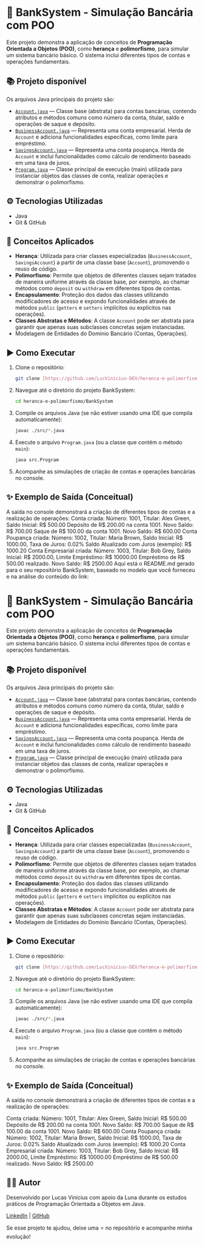 # 🏦 BankSystem - Simulação Bancária com POO

Este projeto demonstra a aplicação de conceitos de **Programação Orientada a Objetos (POO)**, como **herança** e **polimorfismo**, para simular um sistema bancário básico. O sistema inclui diferentes tipos de contas e operações fundamentais.

## 📚 Projeto disponível

Os arquivos Java principais do projeto são:

-   [`Account.java`](./src/Account.java) — Classe base (abstrata) para contas bancárias, contendo atributos e métodos comuns como número da conta, titular, saldo e operações de saque e depósito.
-   [`BusinessAccount.java`](./src/BusinessAccount.java) — Representa uma conta empresarial. Herda de `Account` e adiciona funcionalidades específicas, como limite para empréstimo.
-   [`SavingsAccount.java`](./src/SavingsAccount.java) — Representa uma conta poupança. Herda de `Account` e inclui funcionalidades como cálculo de rendimento baseado em uma taxa de juros.
-   [`Program.java`](./src/Program.java) — Classe principal de execução (main) utilizada para instanciar objetos das classes de conta, realizar operações e demonstrar o polimorfismo.

## ⚙️ Tecnologias Utilizadas

-   Java
-   Git & GitHub

## 🧩 Conceitos Aplicados

-   **Herança**: Utilizada para criar classes especializadas (`BusinessAccount`, `SavingsAccount`) a partir de uma classe base (`Account`), promovendo o reuso de código.
-   **Polimorfismo**: Permite que objetos de diferentes classes sejam tratados de maneira uniforme através da classe base, por exemplo, ao chamar métodos como `deposit` ou `withdraw` em diferentes tipos de contas.
-   **Encapsulamento**: Proteção dos dados das classes utilizando modificadores de acesso e expondo funcionalidades através de métodos `public` (`getters` e `setters` implícitos ou explícitos nas operações).
-   **Classes Abstratas e Métodos**: A classe `Account` pode ser abstrata para garantir que apenas suas subclasses concretas sejam instanciadas.
-   Modelagem de Entidades do Domínio Bancário (Contas, Operações).

## ▶️ Como Executar

1.  Clone o repositório:
    ```bash
    git clone [https://github.com/LucVinicius-DEV/heranca-e-polimorfismo.git](https://github.com/LucVinicius-DEV/heranca-e-polimorfismo.git)
    ```
2.  Navegue até o diretório do projeto BankSystem:
    ```bash
    cd heranca-e-polimorfismo/BankSystem
    ```
3.  Compile os arquivos Java (se não estiver usando uma IDE que compila automaticamente):
    ```bash
    javac ./src/*.java
    ```
4.  Execute o arquivo `Program.java` (ou a classe que contém o método `main`):
    ```bash
    java src.Program
    ```
5.  Acompanhe as simulações de criação de contas e operações bancárias no console.

## ✨ Exemplo de Saída (Conceitual)

A saída no console demonstrará a criação de diferentes tipos de contas e a realização de operações:
Conta criada:
Número: 1001, Titular: Alex Green, Saldo Inicial: R$ 500.00
Depósito de R$ 200.00 na conta 1001.
Novo Saldo: R$ 700.00
Saque de R$ 100.00 da conta 1001.
Novo Saldo: R$ 600.00
Conta Poupança criada:
Número: 1002, Titular: Maria Brown, Saldo Inicial: R$ 1000.00, Taxa de Juros: 0.02%
Saldo Atualizado com Juros (exemplo): R$ 1000.20
Conta Empresarial criada:
Número: 1003, Titular: Bob Grey, Saldo Inicial: R$ 2000.00, Limite Empréstimo: R$ 10000.00
Empréstimo de R$ 500.00 realizado.
Novo Saldo: R$ 2500.00
Aqui está o README.md gerado para o seu repositório BankSystem, baseado no modelo que você forneceu e na análise do conteúdo do link:
# 🏦 BankSystem - Simulação Bancária com POO

Este projeto demonstra a aplicação de conceitos de **Programação Orientada a Objetos (POO)**, como **herança** e **polimorfismo**, para simular um sistema bancário básico. O sistema inclui diferentes tipos de contas e operações fundamentais.

## 📚 Projeto disponível

Os arquivos Java principais do projeto são:

-   [`Account.java`](./src/Account.java) — Classe base (abstrata) para contas bancárias, contendo atributos e métodos comuns como número da conta, titular, saldo e operações de saque e depósito.
-   [`BusinessAccount.java`](./src/BusinessAccount.java) — Representa uma conta empresarial. Herda de `Account` e adiciona funcionalidades específicas, como limite para empréstimo.
-   [`SavingsAccount.java`](./src/SavingsAccount.java) — Representa uma conta poupança. Herda de `Account` e inclui funcionalidades como cálculo de rendimento baseado em uma taxa de juros.
-   [`Program.java`](./src/Program.java) — Classe principal de execução (main) utilizada para instanciar objetos das classes de conta, realizar operações e demonstrar o polimorfismo.

## ⚙️ Tecnologias Utilizadas

-   Java
-   Git & GitHub

## 🧩 Conceitos Aplicados

-   **Herança**: Utilizada para criar classes especializadas (`BusinessAccount`, `SavingsAccount`) a partir de uma classe base (`Account`), promovendo o reuso de código.
-   **Polimorfismo**: Permite que objetos de diferentes classes sejam tratados de maneira uniforme através da classe base, por exemplo, ao chamar métodos como `deposit` ou `withdraw` em diferentes tipos de contas.
-   **Encapsulamento**: Proteção dos dados das classes utilizando modificadores de acesso e expondo funcionalidades através de métodos `public` (`getters` e `setters` implícitos ou explícitos nas operações).
-   **Classes Abstratas e Métodos**: A classe `Account` pode ser abstrata para garantir que apenas suas subclasses concretas sejam instanciadas.
-   Modelagem de Entidades do Domínio Bancário (Contas, Operações).

## ▶️ Como Executar

1.  Clone o repositório:
    ```bash
    git clone [https://github.com/LucVinicius-DEV/heranca-e-polimorfismo.git](https://github.com/LucVinicius-DEV/heranca-e-polimorfismo.git)
    ```
2.  Navegue até o diretório do projeto BankSystem:
    ```bash
    cd heranca-e-polimorfismo/BankSystem
    ```
3.  Compile os arquivos Java (se não estiver usando uma IDE que compila automaticamente):
    ```bash
    javac ./src/*.java
    ```
4.  Execute o arquivo `Program.java` (ou a classe que contém o método `main`):
    ```bash
    java src.Program
    ```
5.  Acompanhe as simulações de criação de contas e operações bancárias no console.

## ✨ Exemplo de Saída (Conceitual)

A saída no console demonstrará a criação de diferentes tipos de contas e a realização de operações:


Conta criada:
Número: 1001, Titular: Alex Green, Saldo Inicial: R$ 500.00
Depósito de R$ 200.00 na conta 1001.
Novo Saldo: R$ 700.00
Saque de R$ 100.00 da conta 1001.
Novo Saldo: R$ 600.00
Conta Poupança criada:
Número: 1002, Titular: Maria Brown, Saldo Inicial: R$ 1000.00, Taxa de Juros: 0.02%
Saldo Atualizado com Juros (exemplo): R$ 1000.20
Conta Empresarial criada:
Número: 1003, Titular: Bob Grey, Saldo Inicial: R$ 2000.00, Limite Empréstimo: R$ 10000.00
Empréstimo de R$ 500.00 realizado.
Novo Saldo: R$ 2500.00

## 👨‍💻 Autor

Desenvolvido por Lucas Vinícius com apoio da Luna durante os estudos práticos de Programação Orientada a Objetos em Java.

[LinkedIn](https://www.linkedin.com/in/lucas-vin%C3%ADcius-05b41a35b/) | [GitHub](https://github.com/LucVinicius-DEV)

Se esse projeto te ajudou, deixe uma ⭐ no repositório e acompanhe minha evolução!



